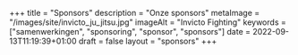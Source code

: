 +++
title = "Sponsors"
description = "Onze sponsors"
metaImage = "/images/site/invicto_ju_jitsu.jpg"
imageAlt = "Invicto Fighting"
keywords = ["samenwerkingen", "sponsoring", "sponsor", "sponsors"]
date = 2022-09-13T11:19:39+01:00
draft = false
layout = "sponsors"
+++
